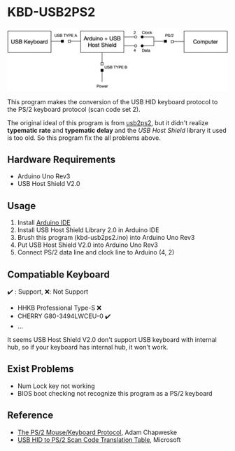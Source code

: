 # KBD-USB2PS2

![kbd-usb2ps2](kbd-usb2ps2.png)

This program makes the conversion of the USB HID keyboard protocol to the PS/2 keyboard protocol (scan code set 2).

The original ideal of this program is from [usb2ps2](https://github.com/limao693/usb2ps2), but it didn't realize **typematic rate** and  **typematic delay** and the *USB Host Shield* library it used is too old. So this program fix the all problems above.

## Hardware Requirements

* Arduino Uno Rev3
* USB Host Shield V2.0

## Usage

1. Install [Arduino IDE](https://www.arduino.cc/en/Main/Software)
2. Install USB Host Shield Library 2.0 in Arduino IDE
3. Brush this program (kbd-usb2ps2.ino) into Arduino Uno Rev3
4. Put USB Host Shield V2.0 into Arduino Uno Rev3
5. Connect PS/2 data line and clock line to Arduino (4, 2)

## Compatiable Keyboard

✔️ : Support, ❌: Not Support

* HHKB Professional Type-S ❌
* CHERRY G80-3494LWCEU-0 ✔️
* ...

It seems USB Host Shield V2.0 don't support USB keyboard with internal hub, so if your keyboard has internal hub, it won't work.

## Exist Problems

* Num Lock key not working
* BIOS boot checking not recognize this program as a PS/2 keyboard

## Reference

* [The PS/2 Mouse/Keyboard Protocol](https://www.avrfreaks.net/sites/default/files/PS2%20Keyboard.pdf), Adam Chapweske
* [USB HID to PS/2 Scan Code Translation Table](https://download.microsoft.com/download/1/6/1/161ba512-40e2-4cc9-843a-923143f3456c/translate.pdf), Microsoft
